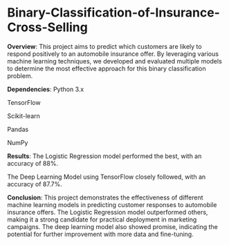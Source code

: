 # Binary-Classification-of-Insurance-Cross-Selling
**Overview**:
This project aims to predict which customers are likely to respond positively to an automobile insurance offer. By leveraging various machine learning techniques, we developed and evaluated multiple models to determine the most effective approach for this binary classification problem.


**Dependencies**:
Python 3.x

TensorFlow

Scikit-learn

Pandas

NumPy


**Results**:
The Logistic Regression model performed the best, with an accuracy of 88%.

The Deep Learning Model using TensorFlow closely followed, with an accuracy of 87.7%.



**Conclusion**:
This project demonstrates the effectiveness of different machine learning models in predicting customer responses to automobile insurance offers. The Logistic Regression model outperformed others, making it a strong candidate for practical deployment in marketing campaigns. The deep learning model also showed promise, indicating the potential for further improvement with more data and fine-tuning.
